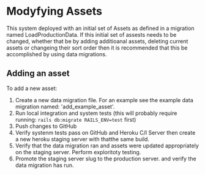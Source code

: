 # Modyfying Assets
This system deployed with an initial set of Assets as defined in a migration named LoadProductionData. If this initial set of
assests needs to be changed, whether that be by adding additioanal assets, deleting current assets or changeing their sort order then it is recommended that this be accomplished by using data migrations.


## Adding an asset
To add a new asset:
1. Create a new data migration file.  For an example see the example data migration named:
'add_example_asset'.
2. Run local integration and system tests (this will probably require running: `rails db:migrate RAILS_ENV=test` first)
3. Push changes to GitHub
4. Verify systenm tests pass on GitHub and Heroku C/I Server then create a new heroku staging server with thatthe same build.  
5. Verify that the data migration ran and assets were updated appropriately on the staging server. Perform exploritoty testing.
6. Promote the staging server slug to the production server. and verify the data migration has run.

